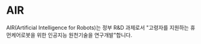 # AIR
AIR(Artificial Intelligence for Robots)는 정부 R&amp;D 과제로서 "고령자를 지원하는 휴먼케어로봇을 위한 인공지능 원천기술을 연구개발"합니다.
